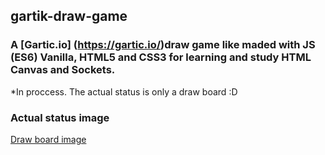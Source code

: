 ## gartik-draw-game


### A [Gartic.io] (https://gartic.io/)draw game like maded with JS (ES6) Vanilla, HTML5 and CSS3 for learning and study HTML Canvas and Sockets.

*In proccess. The actual status is only a draw board :D

### Actual status image

[Draw board image](https://raw.githubusercontent.com/Eduard0x6F/gartik-draw-game/main/draw-board-gartik.png "Draw board")



